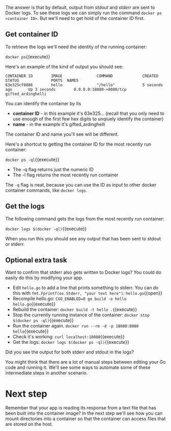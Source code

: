 The answer is that by default, output from *stdout* and *stderr* are sent to Docker logs. To see these logs we can simply run the command `docker ps <container ID>`. But we'll need to get hold of the container ID first.

## Get container ID

To retrieve the logs we'll need the identity of the running container:

`docker ps`{{execute}}

Here's an example of the kind of output you should see:

```
CONTAINER ID        IMAGE               COMMAND             CREATED             STATUS              PORTS  NAMES
63e325cf0886        hello               "/hello"            5 seconds ago       Up 3 seconds        0.0.0.0:18080->8080/tcp  gifted_ardinghelli
```

You can identify the container by its

* **container ID** - in this example it's 63e325... (recall that you only need to use enough of the first few hex digits to unqiuely identify the container)
* **name** - in the example it's gifted_ardinghelli

The container ID and name you'll see will be different.

Here's a shortcut to getting the container ID for the most recently run container:

`docker ps -ql`{{execute}}

* The -q flag returns just the numeric ID
* The -l flag returns the most recently run container

The `-q` flag is neat, because you can use the ID as input to other docker container commands, like `docker logs`.

## Get the logs

The following command gets the logs from the most recently run container:

`docker logs $(docker -ql)`{{execute}}

When you run this you should see any output that has been sent to stdout or stderr. 

## Optional extra task

Want to confirm that stderr also gets written to Docker logs? You could do easily do this by modifying your app.

* Edit `hello.go` to add a line that prints something to stderr. You can do this with `fmt.Fprintf(os.Stderr, "your text here")`:  `hello.go`{{open}}
* Recompile hello.go: `CGO_ENABLED=0 go build -o hello hello.go`{{execute}}
* Rebuild the container: `docker build -t hello .`{{execute}}
* Stop the currently running instance of the container: `docker stop $(docker ps -ql)`{{execute}}
* Run the container again. `docker run --rm -d -p 18080:8080 hello`{{execute}}
* Check it's working: `curl localhost:18080`{{execute}}
* Get the logs: `docker logs $(docker ps -ql)`{{execute}}

Did you see the output for both stderr and stdout in the logs?

You might think that there are a lot of manual steps between editing your Go code and running it. We'll see some ways to automate some of these intermediate steps in another scenario. 

# Next step

Remember that your app is reading its response from a text file that has been built into the container image? In the next step we'll see how you can mount directories into a container so that the container can access files that are stored on the host.

